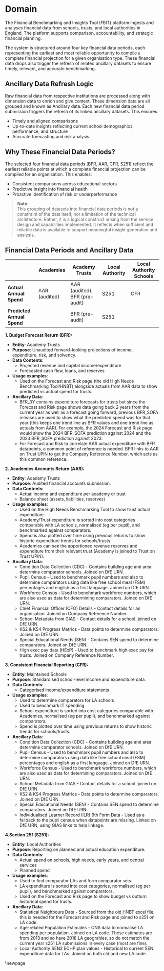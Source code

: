 # Domain

The Financial Benchmarking and Insights Tool (FBIT) platform ingests and analyses financial data from schools, trusts,
and local authorities in England. The platform supports comparison, accountability, and strategic financial planning.

The system is structured around four key financial data periods, each representing the earliest and most reliable
opportunity to compile a complete financial projection for a given organisation type. These financial data drops also
trigger the refresh of related ancillary datasets to ensure timely, relevant, and accurate benchmarking.

## Ancillary Data Refresh Logic

Raw financial data from respective institutions are processed along with dimension data to enrich and give context.
These dimension data are all grouped and known as Ancillary data. Each new financial data period submission triggers
the refresh of its linked ancillary datasets. This ensures:

- Timely and aligned comparisons
- Up-to-date insights reflecting current school demographics, performance, and structure
- Accurate forecasting and risk analysis

## Why These Financial Data Periods?

The selected four financial data periods (BFR, AAR, CFR, S251) reflect the earliest reliable points at which a complete financial
projection can be compiled for an organisation. This enables:

- Consistent comparisons across educational sectors
- Predictive insight into financial health
- Proactive identification of risk or underperformance

> **Note**:  
> This grouping of datasets into financial data periods is not a constraint of the data itself, nor a limitation of the technical
> architecture. Rather, it is a logical construct arising from the service design and capabilities implemented.
> It reflects when sufficient and reliable data is available to support meaningful insight generation and analysis.

## Financial Data Periods and Ancillary Data

|  | **Academies** | **Academy Trusts** | **Local Authority** | **Local Authority Schools** |
|---|---|---|---|---|
| **Actual Annual Spend** | AAR (audited) | AAR (audited), BFR (pre-audit) | S251 | CFR |
| **Predicted Annual Spend** | | BFR (pre-audit) | S251 | |

**1. Budget Forecast Return (BFR):**

- **Entity**: Academy Trusts
- **Purpose**: Unaudited forward-looking projections of income, expenditure, risk, and solvency.
- **Data Contents**:
  - Projected revenue and capital income/expenditure
  - Forecasted cash flow, loans, and reserves
- **Usage examples**:
  - Used on the Forecast and Risk page (the old High Needs Benchmarking Tool/HNBT) alongside actuals from AAR data to show predicted vs actual spend for trusts.
- **Ancillary Data**:
  - BFR_3Y contains expenditure forecasts for trusts but since the Forecast and Risk page shows data going back 2 years from the current year as well as a forecast going forward, previous BFR_SOFA releases are used to show what the predicted spend was for that year (this keeps one trend line as BFR values and one trend line as actuals from AAR). For example, the 2024 Forecast and Risk page would show the 2024 BFR_SOFA prediction against 2024 and the 2023 BFR_SOFA prediction against 2023.
  - For Forecast and Risk to correlate AAR actual expenditure with BFR datapoints, a common point of reference is needed. BFR links to AAR on Trust UPIN to get the Company Reference Number, which acts as this common reference.

**2. Academies Accounts Return (AAR):**

- **Entity**: Academy Trusts
- **Purpose**: Audited financial accounts submission.
- **Data Contents**:
  - Actual income and expenditure per academy or trust
  - Balance sheet (assets, liabilities, reserves)
- **Usage examples**:
  - Used on the High Needs Benchmarking Tool to show trust actual expenditure.
  - Academy/Trust expenditure is sorted into cost categories comparable with LA schools, normalised (eg per pupil), and benchmarked against comparators.
  - Spend is also plotted over time using previous returns to show historic expenditure trends for schools/trusts.
  - Academies can see the apportioned revenue reserves and expenditure from their relevant trust (Academy is joined to Trust on Trust UPIN).
- **Ancillary Data**:
  - Condition Data Collection (CDC) - Contains building age and area determine comparator schools. Joined on DfE URN.
  - Pupil Census - Used to benchmark pupil numbers and also to determine comparators using data like free school meal (FSM) percentages and english as a first language. Joined on DfE URN.
  - Workforce Census - Used to benchmark workforce numbers, which are also used as data for determining comparators. Joined on DfE URN.
  - Chief Financial Officer (CFO) Details - Contact details for an organisation. Joined on Company Reference Number.
  - School Metadata from GIAS - Contact details for a school. joined on DfE URN.
  - KS2 & KS4 Progress Metrics - Data points to determine comparators. Joined on DfE URN.
  - Special Educational Needs (SEN) - Contains SEN spend to determine comparators. Joined on DfE URN.
  - High exec pay data (HExP) - Used to benchmark high exec pay for trusts. Joined on Company Reference Number.

**3. Consistent Financial Reporting (CFR):**

- **Entity**: Maintained Schools
- **Purpose**: Standardised school-level income and expenditure data.
- **Data Contents**:
  - Categorised income/expenditure statements
- **Usage examples**:
  - Used to determine comparators for LA schools
  - Used to benchmark IT spending
  - School expenditure is sorted into cost categories comparable with Academies, normalised (eg per pupil), and benchmarked against comparators.
  - Spend is plotted over time using previous returns to show historic trends for schools/trusts.
- **Ancillary Data**:
  - Condition Data Collection (CDC) - Contains building age and area determine comparator schools. Joined on DfE URN.
  - Pupil Census - Used to benchmark pupil numbers and also to determine comparators using data like free school meal (FSM) percentages and english as a first language. Joined on DfE URN.
  - Workforce Census - Used to benchmark workforce numbers, which are also used as data for determining comparators. Joined on DfE URN.
  - School Metadata from GIAS - Contact details for a school. joined on DfE URN.
  - KS2 & KS4 Progress Metrics - Data points to determine comparators. Joined on DfE URN.
  - Special Educational Needs (SEN) - Contains SEN spend to determine comparators. Joined on DfE URN.
  - Individualised Learner Record (ILR) 6th Form Data - Used as a fallback to the pupil census when datapoints are missing. Linked on DfE URN, using GIAS links to help linkage.

**4.Section 251 (S251):**

- **Entity**: Local Authorities
- **Purpose**: Reporting on planned and actual education expenditure.
- **Data Contents**:
  - Actual spend on schools, high needs, early years, and central services
  - Planned spend
- **Usage examples**:
  - Used to find comparator LAs and form comparator sets.
  - LA expenditure is sorted into cost categories, normalised (eg per pupil), and benchmarked against comparators.
  - Used on the Forecast and Risk page to show budget vs outturn historical spend for trusts.
- **Ancillary Data**:
  - Statistical Neighbours Data - Sourced from the old HNBT excel file, this is needed for the Forecast and Risk page and joined to s251 on LA code.
  - Age-related Population Estimates - ONS data to normalise LA spending per population. Joined on LA code. These estimates are from 2018 and so have 2018 LA geograhies, so do not match the current year s251 LA submissions in every case (most are fine).
  - Local Authority SEN2 ECHP plan values - Historical to current SEN expenditure data for LAs. Joined on both old and new LA code.
  
<!-- Leave the rest of this page blank -->
\newpage
